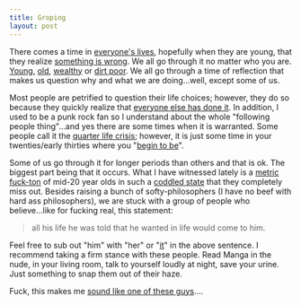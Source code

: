 ```yaml
---
title: Groping
layout: post
---
```


There comes a time in [everyone's lives][1], hopefully when they are
young, that they realize [something is wrong][2]. We all go through it
no matter who you are. [Young][3], [old][4], [wealthy][5] or [dirt poor][6].
We all go through a time of reflection that makes us question why and
what we are doing...well, except some of us.

Most people are petrified to question their life choices; however, they do
so because they quickly realize that [everyone else has done it][7].
In addition, I used to be a punk rock fan so I understand about the whole "following
people thing"...and yes there are some times when it is warranted. Some
people call it the [quarter life crisis][8]; however, it is just some
time in your twenties/early thirties where you "[begin to be][9]".

Some of us go through it for longer periods than others and that is ok.
The biggest part being that it occurs. What I have witnessed lately is a
[metric fuck-ton][10] of mid-20 year olds in such a [coddled state][11]
that they completely miss out. Besides raising a bunch of
softy-philosophers (I have no beef with hard ass philosophers), we are
stuck with a group of people who believe...like for fucking real, this
statement:

> all his life he was told that he wanted in life would come to him.

Feel free to sub out "him" with "her" or "[it][12]" in the above sentence.
I recommend taking a firm stance with these people. Read Manga in the
nude, in your living room, talk to yourself loudly at night, save your
urine. Just something to snap them out of their haze.

Fuck, this makes me [sound like one of these guys][13]....

[1]: http://www.nextnature.net/wp-content/uploads/2012/01/tilapia-swimming-in-tank-530x397.jpg
[2]: http://youtu.be/T5ictPToU9M
[3]: http://tlc.howstuffworks.com/tv/toddlers-tiaras
[4]: http://reidreport.com/blog/wp-content/uploads/2011/07/murdoch.jpg
[5]: http://articles.cnn.com/2006-02-12/politics/cheney_1_katharine-armstrong-birdshot-saturday-afternoon-armstrong-ranch?_s=PM:POLITICS
[6]: https://en.wikipedia.org/wiki/Standard_and_Poors
[7]: https://en.wikipedia.org/wiki/List_of_Jewish_American_entertainers
[8]: http://undercurrentcoaching.com/wp-content/uploads/2011/04/glory-years.jpg
[9]: http://1.bp.blogspot.com/_FfZMBBaCF8w/SJdo-hpFfkI/AAAAAAAAB6Q/WD7et8UdAI4/s400/create.jpg
[10]: https://en.wikipedia.org/wiki/Metric_time
[11]: http://voices.yahoo.com/todays-youth-generation-blue-ribbon-winners-148076.html
[12]: http://cloudbacon.com
[13]: http://youtu.be/4r7wHMg5Yjg

